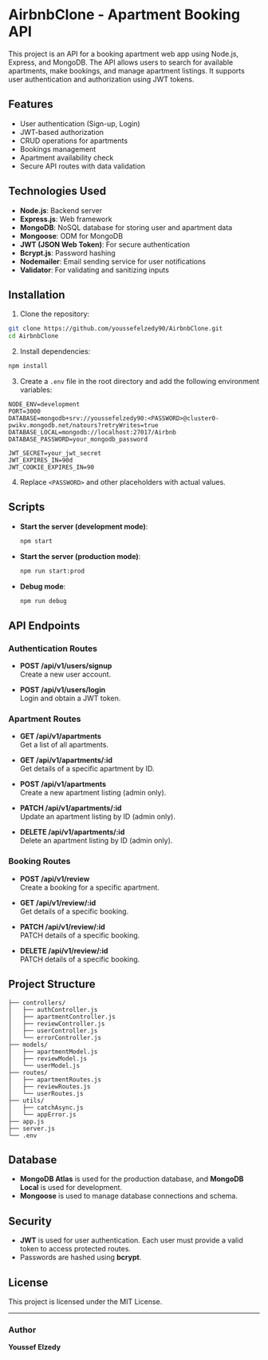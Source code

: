 # AirbnbClone - Apartment Booking API

This project is an API for a booking apartment web app using Node.js, Express, and MongoDB. The API allows users to search for available apartments, make bookings, and manage apartment listings. It supports user authentication and authorization using JWT tokens.

## Features

- User authentication (Sign-up, Login)
- JWT-based authorization
- CRUD operations for apartments
- Bookings management
- Apartment availability check
- Secure API routes with data validation

## Technologies Used

- **Node.js**: Backend server
- **Express.js**: Web framework
- **MongoDB**: NoSQL database for storing user and apartment data
- **Mongoose**: ODM for MongoDB
- **JWT (JSON Web Token)**: For secure authentication
- **Bcrypt.js**: Password hashing
- **Nodemailer**: Email sending service for user notifications
- **Validator**: For validating and sanitizing inputs

## Installation

1. Clone the repository:

```bash
git clone https://github.com/youssefelzedy90/AirbnbClone.git
cd AirbnbClone
```

2. Install dependencies:

```bash
npm install
```

3. Create a `.env` file in the root directory and add the following environment variables:

```
NODE_ENV=development
PORT=3000
DATABASE=mongodb+srv://youssefelzedy90:<PASSWORD>@cluster0-pwikv.mongodb.net/natours?retryWrites=true
DATABASE_LOCAL=mongodb://localhost:27017/Airbnb
DATABASE_PASSWORD=your_mongodb_password

JWT_SECRET=your_jwt_secret
JWT_EXPIRES_IN=90d
JWT_COOKIE_EXPIRES_IN=90
```

4. Replace `<PASSWORD>` and other placeholders with actual values.

## Scripts

- **Start the server (development mode)**:

  ```bash
  npm start
  ```

- **Start the server (production mode)**:

  ```bash
  npm run start:prod
  ```

- **Debug mode**:

  ```bash
  npm run debug
  ```

## API Endpoints

### Authentication Routes

- **POST /api/v1/users/signup**  
  Create a new user account.

- **POST /api/v1/users/login**  
  Login and obtain a JWT token.

### Apartment Routes

- **GET /api/v1/apartments**  
  Get a list of all apartments.

- **GET /api/v1/apartments/:id**  
  Get details of a specific apartment by ID.

- **POST /api/v1/apartments**  
  Create a new apartment listing (admin only).

- **PATCH /api/v1/apartments/:id**  
  Update an apartment listing by ID (admin only).

- **DELETE /api/v1/apartments/:id**  
  Delete an apartment listing by ID (admin only).

### Booking Routes

- **POST /api/v1/review**  
  Create a booking for a specific apartment.

- **GET /api/v1/review/:id**  
  Get details of a specific booking.

- **PATCH /api/v1/review/:id**  
  PATCH details of a specific booking.

- **DELETE /api/v1/review/:id**  
  PATCH details of a specific booking.

## Project Structure

```
├── controllers/
│   ├── authController.js
│   ├── apartmentController.js
│   ├── reviewController.js
│   ├── userController.js
│   └── errorController.js
├── models/
│   ├── apartmentModel.js
│   ├── reviewModel.js
│   └── userModel.js
├── routes/
│   ├── apartmentRoutes.js
│   ├── reviewRoutes.js
│   └── userRoutes.js
├── utils/
│   ├── catchAsync.js
│   └── appError.js
├── app.js
├── server.js
└── .env
```

## Database

- **MongoDB Atlas** is used for the production database, and **MongoDB Local** is used for development.
- **Mongoose** is used to manage database connections and schema.

## Security

- **JWT** is used for user authentication. Each user must provide a valid token to access protected routes.
- Passwords are hashed using **bcrypt**.


## License

This project is licensed under the MIT License.

---

### Author

**Youssef Elzedy**
